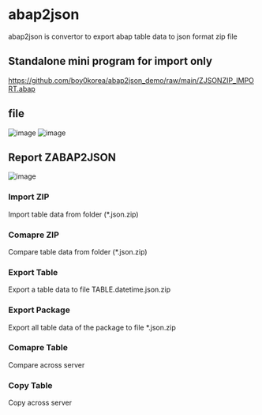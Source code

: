 # abap2json
abap2json is convertor to export abap table data to json format zip file

## Standalone mini program for import only
https://github.com/boy0korea/abap2json_demo/raw/main/ZJSONZIP_IMPORT.abap

## file
![image](https://user-images.githubusercontent.com/75079431/131276579-56b31560-8e51-4b6e-acc6-cb52413d10c4.png)
![image](https://user-images.githubusercontent.com/75079431/131276629-9c61564b-132d-4f82-8bc9-5e34602e892f.png)

## Report ZABAP2JSON
![image](https://user-images.githubusercontent.com/75079431/131275892-0a0cc318-0c87-4258-a5ee-9e87d4388847.png)

### Import ZIP
Import table data from folder (*.json.zip)
### Comapre ZIP
Compare table data from folder (*.json.zip)
### Export Table
Export a table data to file TABLE.datetime.json.zip
### Export Package
Export all table data of the package to file *.json.zip
### Comapre Table
Compare across server
### Copy Table
Copy across server
